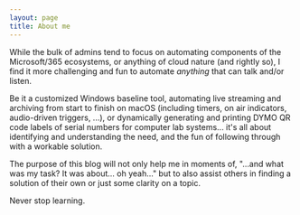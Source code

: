 ```yaml
---
layout: page
title: About me
---
```

While the bulk of admins tend to focus on automating components of the Microsoft/365 ecosystems, or anything of cloud nature (and rightly so), I find it more challenging and fun to automate <em>anything</em> that can talk and/or listen.

Be it a customized Windows baseline tool, automating live streaming and archiving from start to finish on macOS (including timers, on air indicators, audio-driven triggers, ...), or dynamically generating and printing DYMO QR code labels of serial numbers for computer lab systems... it's all about identifying and understanding the need, and the fun of following through with a workable solution.

The purpose of this blog will not only help me in moments of, "...and what was my task? It was about... oh yeah..." but to also assist others in finding a solution of their own or just some clarity on a topic.

Never stop learning.
